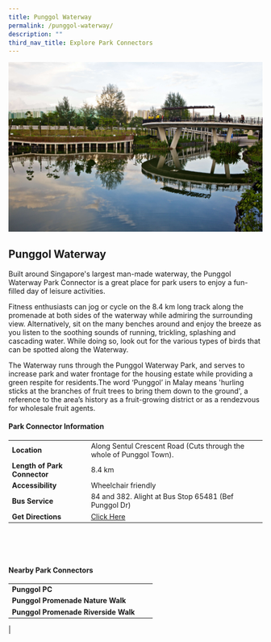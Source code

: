 ```yaml
---
title: Punggol Waterway
permalink: /punggol-waterway/
description: ""
third_nav_title: Explore Park Connectors
---
```

![](/images/punggolwaterway_1.jpg)

## Punggol Waterway

Built around Singapore's largest man-made waterway, the Punggol Waterway Park Connector is a great place for park users to enjoy a fun-filled day of leisure activities.

Fitness enthusiasts can jog or cycle on the 8.4 km long track along the promenade at both sides of the waterway while admiring the surrounding view. Alternatively, sit on the many benches around and enjoy the breeze as you listen to the soothing sounds of running, trickling, splashing and cascading water. While doing so, look out for the various types of birds that can be spotted along the Waterway.

The Waterway runs through the Punggol Waterway Park, and serves to increase park and water frontage for the housing estate while providing a green respite for residents.The word ‘Punggol’ in Malay means 'hurling sticks at the branches of fruit trees to bring them down to the ground', a reference to the area’s history as a fruit-growing district or as a rendezvous for wholesale fruit agents.


#### Park Connector Information
|  |  |  |
| -------- | -------- | -------- |
| **Location** | Along Sentul Crescent Road (Cuts through the whole of Punggol Town). |  |
| **Length of Park Connector** | 8.4 km   |  |
| **Accessibility** | Wheelchair friendly | |
| **Bus Service** | 84 and 382. Alight at Bus Stop 65481 (Bef Punggol Dr) | |
| **Get Directions** | [Click Here](http://www.onemap.gov.sg/main/v2/?lat=1.4109783&amp;lng=103.9044106) | |

<br>
<br>
<br>	

#### Nearby Park Connectors
|   |  |  |
| -------- | -------- | -------- |
| **Punggol PC** | | |
|**Punggol Promenade Nature Walk** | | |
|**Punggol Promenade Riverside Walk** | | |
|